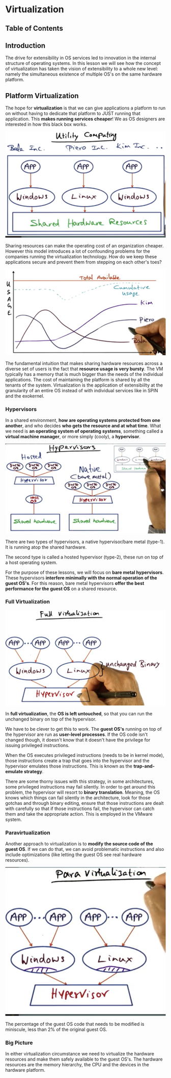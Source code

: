 # Virtualization

## Table of Contents

## Introduction

The drive for extensibility in OS services led to innovation in the internal structure of operating systems. In this lesson we will see how the concept of virtualization has taken the vision of extensibility to a whole new level: namely the simultaneous existence of multiple OS's on the same hardware platform.

## Platform Virtualization

The hope for **virtualization** is that we can give applications a platform to run on without having to dedicate that platform to JUST running that application. This **makes running services cheaper**! We as OS designers are interested in how this black box works. 

<img src="resources/3_virtualization/blackbox.png">

Sharing resources can make the operating cost of an organization cheaper. However this model introduces a lot of confounding problems for the companies running the virtualization technology. How do we keep these applications secure and prevent them from stepping on each other's toes?

<img src="resources/3_virtualization/bursty.png">

The fundamental intuition that makes sharing hardware resources across a diverse set of users is the fact that **resource usage is very bursty**. The VM typically has a memory that is much bigger than the needs of the individual applications. The cost of maintaining the platform is shared by all the tenants of the system. Virtualization is the application of extensibiilty at the granularity of an entire OS instead of with individual services like in SPIN and the exokernel. 

### Hypervisors

In a shared environment, **how are operating systems protected from one another**, and who decides **who gets the resource and at what time**. What we need is **an operating system of operating systems**, something called a **virtual machine manager**, or more simply (cooly), a **hypervisor**.

<img src="resources/3_virtualization/hypervisors.png">

There are two types of hypervisors, a native hypervisor/bare metal (type-1). It is running atop the shared hardware. 

The second type is called a hosted hypervisor (type-2), these run on top of a host operating system.

For the purpose of these lessons, we will focus on **bare metal hypervisors**. These hypervisors **interfere minimally with the normal operation of the guest OS's**. For this reason, bare metal hypervisors **offer the best performance for the guest OS** on a shared resource.

### Full Virtualization

<img src="resources/3_virtualization/full_virtualization.png">

In **full virtualization**, the **OS is left untouched**, so that you can run the unchanged binary on top of the hypervisor. 

We have to be clever to get this to work. The **guest OS's** running on top of the hypervisor are run as **user-level processes**. If the OS code isn't changed though, it doesn't know that it doesn't have the privilege for issuing privileged instructions.

When the OS executes privileged instructions (needs to be in kernel mode), those instructions create a trap that goes into the hypervisor and the hypervisor emulates those instructions. This is known as the **trap-and-emulate strategy**. 

There are some thorny issues with this strategy, in some architectures, some privileged instructions may fail silently. In order to get around this problem, the hypervisor will resort to **binary translation**. Meaning, the OS knows which things can fail silently in the architecture, look for those gotchas and through binary editing, ensure that those instructions are dealt with carefully so that if those instructions fail, the hypervisor can catch them and take the appropriate action. This is employed in the VMware system.

### Paravirtualization

Another approach to virtualization is to **modify the source code of the guest OS**. If we can do that, we can avoid problematic instructions and also include optimizations (like letting the guest OS see real hardware resources).

<img src="resources/3_virtualization/paravirtualization.png">

The percentage of the guest OS code that needs to be modified is miniscule, less than 2% of the original guest OS.


### Big Picture

In either virtualization circumstance we need to virtualize the hardware resources and make them safely available to the guest OS's. The hardware resources are the memory hierarchy, the CPU and the devices in the hardware platform.